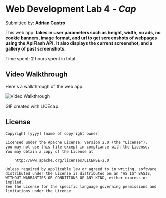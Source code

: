 # Web Development Lab 4 - *Cap*

Submitted by: **Adrian Castro**

This web app: **takes in user parameters such as height, width, no ads, no cookie banners, image format, and url to get screenshots of webpages using the ApiFlash API. It also displays the current screenshot, and a gallery of past screenshots.**

Time spent: **2** hours spent in total

## Video Walkthrough
Here's a walkthrough of the web app:

<img src='https://github.com/acastrofarias/web102_lab4/blob/main/screenshotbuilder_walkthrough.gif' title='Video Walkthrough' width='' alt='Video Walkthrough' />

GIF created with LICEcap.

## License

    Copyright [yyyy] [name of copyright owner]

    Licensed under the Apache License, Version 2.0 (the "License");
    you may not use this file except in compliance with the License.
    You may obtain a copy of the License at

        http://www.apache.org/licenses/LICENSE-2.0

    Unless required by applicable law or agreed to in writing, software
    distributed under the License is distributed on an "AS IS" BASIS,
    WITHOUT WARRANTIES OR CONDITIONS OF ANY KIND, either express or implied.
    See the License for the specific language governing permissions and
    limitations under the License.
